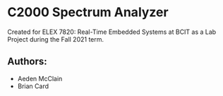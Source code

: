 C2000 Spectrum Analyzer
=======================
Created for ELEX 7820: Real-Time Embedded Systems at BCIT as a Lab Project during the Fall 2021 term.

## Authors:
 - Aeden McClain
 - Brian Card
